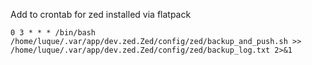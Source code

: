 Add to crontab for zed installed via flatpack

`0 3 * * * /bin/bash /home/luque/.var/app/dev.zed.Zed/config/zed/backup_and_push.sh >> /home/luque/.var/app/dev.zed.Zed/config/zed/backup_log.txt 2>&1`
